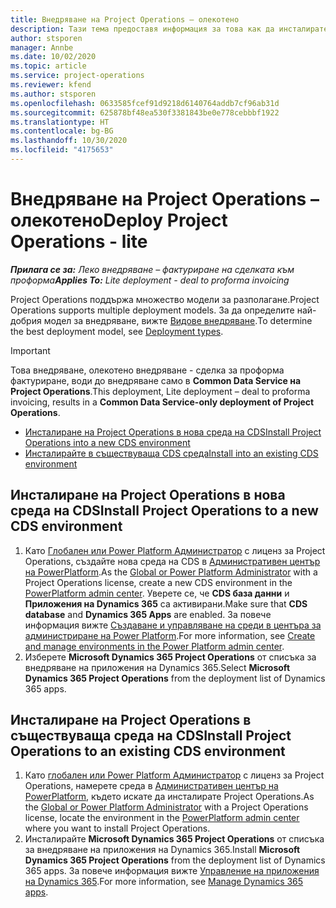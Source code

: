```yaml
---
title: Внедряване на Project Operations – олекотено
description: Тази тема предоставя информация за това как да инсталирате внедряване на Project Operations lite - сделка за проформа фактуриране.
author: stsporen
manager: Annbe
ms.date: 10/02/2020
ms.topic: article
ms.service: project-operations
ms.reviewer: kfend
ms.author: stsporen
ms.openlocfilehash: 0633585fcef91d9218d6140764addb7cf96ab31d
ms.sourcegitcommit: 625878bf48ea530f3381843be0e778cebbbf1922
ms.translationtype: HT
ms.contentlocale: bg-BG
ms.lasthandoff: 10/30/2020
ms.locfileid: "4175653"
---
```

# <a name="deploy-project-operations---lite"></a><span data-ttu-id="c379e-103">Внедряване на Project Operations – олекотено</span><span class="sxs-lookup"><span data-stu-id="c379e-103">Deploy Project Operations - lite</span></span>

<span data-ttu-id="c379e-104">_**Прилага се за:** Леко внедряване – фактуриране на сделката към проформа_</span><span class="sxs-lookup"><span data-stu-id="c379e-104">_**Applies To:** Lite deployment - deal to proforma invoicing_</span></span>

<span data-ttu-id="c379e-105">Project Operations поддържа множество модели за разполагане.</span><span class="sxs-lookup"><span data-stu-id="c379e-105">Project Operations supports multiple deployment models.</span></span> <span data-ttu-id="c379e-106">За да определите най-добрия модел за внедряване, вижте [Видове внедряване](determine-deployment-type.md).</span><span class="sxs-lookup"><span data-stu-id="c379e-106">To determine the best deployment model, see [Deployment types](determine-deployment-type.md).</span></span>


> [!IMPORTANT]
> <span data-ttu-id="c379e-107">Това внедряване, олекотено внедряване - сделка за проформа фактуриране, води до внедряване само в **Common Data Service на Project Operations**.</span><span class="sxs-lookup"><span data-stu-id="c379e-107">This deployment, Lite deployment – deal to proforma invoicing, results in a **Common Data Service-only deployment of Project Operations**.</span></span>

- [<span data-ttu-id="c379e-108">Инсталиране на Project Operations в нова среда на CDS</span><span class="sxs-lookup"><span data-stu-id="c379e-108">Install Project Operations into a new CDS environment</span></span>](#new)
- [<span data-ttu-id="c379e-109">Инсталирайте в съществуваща CDS среда</span><span class="sxs-lookup"><span data-stu-id="c379e-109">Install into an existing CDS environment</span></span>](#existing)



## <a name="install-project-operations-to-a-new-cds-environment"></a><a name="new"></a><span data-ttu-id="c379e-110">Инсталиране на Project Operations в нова среда на CDS</span><span class="sxs-lookup"><span data-stu-id="c379e-110">Install Project Operations to a new CDS environment</span></span>

1. <span data-ttu-id="c379e-111">Като [Глобален или Power Platform Администратор](https://docs.microsoft.com/power-platform/admin/global-service-administrators-can-administer-without-license) с лиценз за Project Operations, създайте нова среда на CDS в [Административен център на PowerPlatform](https://admin.powerplatform.com).</span><span class="sxs-lookup"><span data-stu-id="c379e-111">As the [Global or Power Platform Administrator](https://docs.microsoft.com/power-platform/admin/global-service-administrators-can-administer-without-license) with a Project Operations license, create a new CDS environment in the [PowerPlatform admin center](https://admin.powerplatform.com).</span></span> <span data-ttu-id="c379e-112">Уверете се, че **CDS база данни** и **Приложения на Dynamics 365** са активирани.</span><span class="sxs-lookup"><span data-stu-id="c379e-112">Make sure that **CDS database** and **Dynamics 365 Apps** are enabled.</span></span> <span data-ttu-id="c379e-113">За повече информация вижте [Създаване и управляване на среди в центъра за администриране на Power Platform](https://docs.microsoft.com/power-platform/admin/create-environment#create-an-environment-in-the-power-platform-admin-center).</span><span class="sxs-lookup"><span data-stu-id="c379e-113">For more information, see [Create and manage environments in the Power Platform admin center](https://docs.microsoft.com/power-platform/admin/create-environment#create-an-environment-in-the-power-platform-admin-center).</span></span>
2. <span data-ttu-id="c379e-114">Изберете **Microsoft Dynamics 365 Project Operations** от списъка за внедряване на приложения на Dynamics 365.</span><span class="sxs-lookup"><span data-stu-id="c379e-114">Select **Microsoft Dynamics 365 Project Operations** from the deployment list of Dynamics 365 apps.</span></span>


## <a name="install-project-operations-to-an-existing-cds-environment"></a><a name="existing"></a><span data-ttu-id="c379e-115">Инсталиране на Project Operations в съществуваща среда на CDS</span><span class="sxs-lookup"><span data-stu-id="c379e-115">Install Project Operations to an existing CDS environment</span></span>

1. <span data-ttu-id="c379e-116">Като [глобален или Power Platform Администратор](https://docs.microsoft.com/power-platform/admin/global-service-administrators-can-administer-without-license) с лиценз за Project Operations, намерете среда в [Административен център на PowerPlatform](https://admin.powerplatform.com), където искате да инсталирате Project Operations.</span><span class="sxs-lookup"><span data-stu-id="c379e-116">As the [Global or Power Platform Administrator](https://docs.microsoft.com/power-platform/admin/global-service-administrators-can-administer-without-license) with a Project Operations license, locate the environment in the [PowerPlatform admin center](https://admin.powerplatform.com) where you want to install Project Operations.</span></span>
2. <span data-ttu-id="c379e-117">Инсталирайте **Microsoft Dynamics 365 Project Operations** от списъка за внедряване на приложения на Dynamics 365.</span><span class="sxs-lookup"><span data-stu-id="c379e-117">Install **Microsoft Dynamics 365 Project Operations** from the deployment list of Dynamics 365 apps.</span></span> <span data-ttu-id="c379e-118">За повече информация вижте [Управление на приложения на Dynamics 365](https://docs.microsoft.com/power-platform/admin/manage-apps).</span><span class="sxs-lookup"><span data-stu-id="c379e-118">For more information, see [Manage Dynamics 365 apps](https://docs.microsoft.com/power-platform/admin/manage-apps).</span></span>


